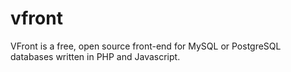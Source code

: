 # vfront
VFront is a free, open source front-end for MySQL or PostgreSQL databases written in PHP and Javascript.
